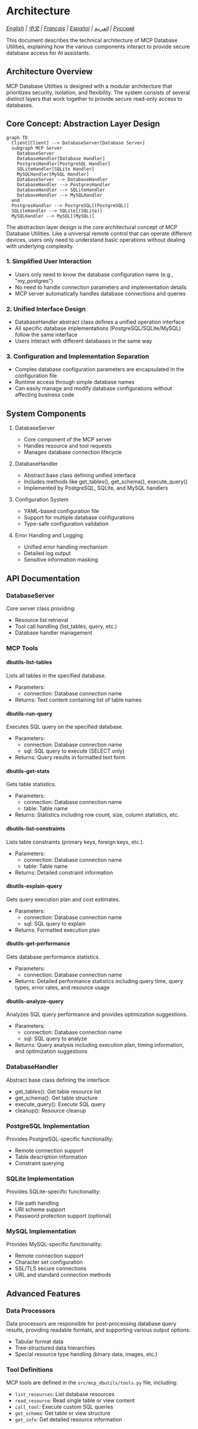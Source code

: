 # Architecture

*[English](../../en/technical/architecture.md) | [中文](../../zh/technical/architecture.md) | [Français](../../fr/technical/architecture.md) | [Español](../../es/technical/architecture.md) | [العربية](../../ar/technical/architecture.md) | [Русский](../../ru/technical/architecture.md)*

This document describes the technical architecture of MCP Database Utilities, explaining how the various components interact to provide secure database access for AI assistants.

## Architecture Overview

MCP Database Utilities is designed with a modular architecture that prioritizes security, isolation, and flexibility. The system consists of several distinct layers that work together to provide secure read-only access to databases.

## Core Concept: Abstraction Layer Design

```mermaid
graph TD
  Client[Client] --> DatabaseServer[Database Server]
  subgraph MCP Server
    DatabaseServer
    DatabaseHandler[Database Handler]
    PostgresHandler[PostgreSQL Handler]
    SQLiteHandler[SQLite Handler]
    MySQLHandler[MySQL Handler]
    DatabaseServer --> DatabaseHandler
    DatabaseHandler --> PostgresHandler
    DatabaseHandler --> SQLiteHandler
    DatabaseHandler --> MySQLHandler
  end
  PostgresHandler --> PostgreSQL[(PostgreSQL)]
  SQLiteHandler --> SQLite[(SQLite)]
  MySQLHandler --> MySQL[(MySQL)]
```

The abstraction layer design is the core architectural concept of MCP Database Utilities. Like a universal remote control that can operate different devices, users only need to understand basic operations without dealing with underlying complexity.

### 1. Simplified User Interaction
- Users only need to know the database configuration name (e.g., "my_postgres")
- No need to handle connection parameters and implementation details
- MCP server automatically handles database connections and queries

### 2. Unified Interface Design
- DatabaseHandler abstract class defines a unified operation interface
- All specific database implementations (PostgreSQL/SQLite/MySQL) follow the same interface
- Users interact with different databases in the same way

### 3. Configuration and Implementation Separation
- Complex database configuration parameters are encapsulated in the configuration file
- Runtime access through simple database names
- Can easily manage and modify database configurations without affecting business code

## System Components
1. DatabaseServer
   - Core component of the MCP server
   - Handles resource and tool requests
   - Manages database connection lifecycle

2. DatabaseHandler
   - Abstract base class defining unified interface
   - Includes methods like get_tables(), get_schema(), execute_query()
   - Implemented by PostgreSQL, SQLite, and MySQL handlers

3. Configuration System
   - YAML-based configuration file
   - Support for multiple database configurations
   - Type-safe configuration validation

4. Error Handling and Logging
   - Unified error handling mechanism
   - Detailed log output
   - Sensitive information masking

## API Documentation

### DatabaseServer
Core server class providing:
- Resource list retrieval
- Tool call handling (list_tables, query, etc.)
- Database handler management

### MCP Tools

#### dbutils-list-tables
Lists all tables in the specified database.
- Parameters:
  * connection: Database connection name
- Returns: Text content containing list of table names

#### dbutils-run-query
Executes SQL query on the specified database.
- Parameters:
  * connection: Database connection name
  * sql: SQL query to execute (SELECT only)
- Returns: Query results in formatted text form

#### dbutils-get-stats
Gets table statistics.
- Parameters:
  * connection: Database connection name
  * table: Table name
- Returns: Statistics including row count, size, column statistics, etc.

#### dbutils-list-constraints
Lists table constraints (primary keys, foreign keys, etc.).
- Parameters:
  * connection: Database connection name
  * table: Table name
- Returns: Detailed constraint information

#### dbutils-explain-query
Gets query execution plan and cost estimates.
- Parameters:
  * connection: Database connection name
  * sql: SQL query to explain
- Returns: Formatted execution plan

#### dbutils-get-performance
Gets database performance statistics.
- Parameters:
  * connection: Database connection name
- Returns: Detailed performance statistics including query time, query types, error rates, and resource usage

#### dbutils-analyze-query
Analyzes SQL query performance and provides optimization suggestions.
- Parameters:
  * connection: Database connection name
  * sql: SQL query to analyze
- Returns: Query analysis including execution plan, timing information, and optimization suggestions

### DatabaseHandler
Abstract base class defining the interface:
- get_tables(): Get table resource list
- get_schema(): Get table structure
- execute_query(): Execute SQL query
- cleanup(): Resource cleanup

### PostgreSQL Implementation
Provides PostgreSQL-specific functionality:
- Remote connection support
- Table description information
- Constraint querying

### SQLite Implementation
Provides SQLite-specific functionality:
- File path handling
- URI scheme support
- Password protection support (optional)

### MySQL Implementation
Provides MySQL-specific functionality:
- Remote connection support
- Character set configuration
- SSL/TLS secure connections
- URL and standard connection methods

## Advanced Features

### Data Processors

Data processors are responsible for post-processing database query results, providing readable formats, and supporting various output options:

- Tabular format data
- Tree-structured data hierarchies
- Special resource type handling (binary data, images, etc.)

### Tool Definitions

MCP tools are defined in the `src/mcp_dbutils/tools.py` file, including:

- `list_resources`: List database resources
- `read_resource`: Read single table or view content
- `call_tool`: Execute custom SQL queries
- `get_schema`: Get table or view structure
- `get_info`: Get detailed resource information